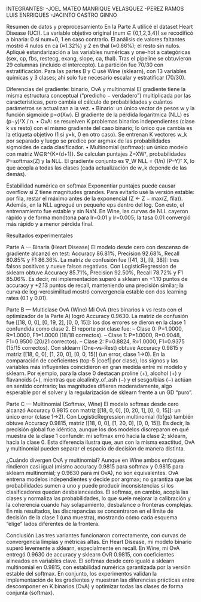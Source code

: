 INTEGRANTES:
-JOEL MATEO MANRIQUE VELASQUEZ
-PEREZ RAMOS LUIS ENRRIQUES
-JACINTO CASTRO GINNO

Resumen de datos y preprocesamiento
En la Parte A utilicé el dataset Heart Disease (UCI). La variable objetivo original (num ∈ {0,1,2,3,4}) se recodificó a binaria: 0 si num=0, 1 en caso contrario. El análisis de valores faltantes mostró 4 nulos en ca (≈1.32%) y 2 en thal (≈0.66%); el resto sin nulos. Apliqué estandarización a las variables numéricas y one-hot a categóricas (sex, cp, fbs, restecg, exang, slope, ca, thal). Tras el pipeline se obtuvieron 29 columnas (incluido el intercepto). La partición fue 70/30 con estratificación. Para las partes B y C usé Wine (sklearn), con 13 variables químicas y 3 clases; ahí solo fue necesario escalar y estratificar (70/30).

Diferencias del gradiente: binario, OvA y multinomial
El gradiente tiene la misma estructura conceptual (“predicho − verdadero”) multiplicada por las características, pero cambia el cálculo de probabilidades y cuántos parámetros se actualizan a la vez.
• Binario: un único vector de pesos w y la función sigmoide p=σ(Xw). El gradiente de la pérdida logarítmica (NLL) es (p−y)ᵀX / n.
• OvA: se resuelven K problemas binarios independientes (clase k vs resto) con el mismo gradiente del caso binario; lo único que cambia es la etiqueta objetivo (1 si y=k, 0 en otro caso). Se entrenan K vectores w_k por separado y luego se predice por argmax de las probabilidades sigmoides de cada clasificador.
• Multinomial (softmax): un único modelo con matriz W∈ℝ^{K×(d+1)}. Se calculan puntajes Z=XWᵀ, probabilidades P=softmax(Z) y la NLL. El gradiente conjunto es ∇_W NLL = (1/n) (P−Y)ᵀ X, lo que acopla a todas las clases (cada actualización de w_k depende de las demás).

Estabilidad numérica en softmax
Exponentiar puntajes puede causar overflow si Z tiene magnitudes grandes. Para evitarlo usé la versión estable: por fila, restar el máximo antes de la exponencial (Z ← Z − max(Z, fila)). Además, en la NLL agregué un pequeño eps dentro del log. Con esto, el entrenamiento fue estable y sin NaN. En Wine, las curvas de NLL cayeron rápido y de forma monótona para lr=0.01 y lr=0.005; la tasa 0.01 convergió más rápido y a menor pérdida final.

Resultados experimentales

Parte A — Binaria (Heart Disease)
El modelo desde cero con descenso de gradiente alcanzó en test: Accuracy 86.81%, Precision 92.68%, Recall 80.85% y F1 86.36%. La matriz de confusión fue [[41, 3], [9, 38]]: tres falsos positivos y nueve falsos negativos. Con LogisticRegression de sklearn obtuve Accuracy 85.71%, Precision 92.50%, Recall 78.72% y F1 85.06%. Es decir, mi implementación superó a sklearn en +1.10 puntos de accuracy y +2.13 puntos de recall, manteniendo una precisión similar; la curva de log-verosimilitud mostró convergencia estable con dos learning rates (0.1 y 0.01).

Parte B — Multiclase OvA (Wine)
Mi OvA (tres binarios k vs resto con el optimizador de la Parte A) logró Accuracy 0.9630. La matriz de confusión fue [[18, 0, 0], [0, 19, 2], [0, 0, 15]]: los dos errores se dieron en la clase 1 confundida como clase 2. El reporte por clase fue:
– Clase 0: P=1.0000, R=1.0000, F1=1.0000 (18/18 correctos).
– Clase 1: P=1.0000, R=0.9048, F1=0.9500 (20/21 correctos).
– Clase 2: P=0.8824, R=1.0000, F1=0.9375 (15/15 correctos).
Con sklearn (One-vs-Rest) obtuve Accuracy 0.9815 y matriz [[18, 0, 0], [1, 20, 0], [0, 0, 15]] (un error, clase 1→0). En la comparación de coeficientes (top-5 |coef| por clase), los signos y las variables más influyentes coincidieron en gran medida entre mi modelo y sklearn. Por ejemplo, para la clase 0 destacan proline (+), alcohol (+) y flavanoids (+), mientras que alcalinity_of_ash (−) y el sesgo/bias (−) actúan en sentido contrario; las magnitudes difieren moderadamente, algo esperable por el solver y la regularización de sklearn frente a un GD “puro”.

Parte C — Multinomial (Softmax, Wine)
El modelo softmax desde cero alcanzó Accuracy 0.9815 con matriz [[18, 0, 0], [0, 20, 1], [0, 0, 15]]: un único error (clase 1→2). Con LogisticRegression multinomial (lbfgs) también obtuve Accuracy 0.9815, matriz [[18, 0, 0], [1, 20, 0], [0, 0, 15]]. Es decir, la precisión global fue idéntica, aunque los dos modelos discreparon en qué muestra de la clase 1 confundir: mi softmax erró hacia la clase 2; sklearn, hacia la clase 0. Esta diferencia ilustra que, aun con la misma exactitud, OvA y multinomial pueden separar el espacio de decisión de manera distinta.

¿Cuándo divergen OvA y multinomial?
Aunque en Wine ambos enfoques rindieron casi igual (mismo accuracy 0.9815 para softmax y 0.9815 para sklearn multinomial; y 0.9630 para mi OvA), no son equivalentes. OvA entrena modelos independientes y decide por argmax; no garantiza que las probabilidades sumen a uno y puede producir inconsistencias si los clasificadores quedan desbalanceados. El softmax, en cambio, acopla las clases y normaliza las probabilidades, lo que suele mejorar la calibración y la coherencia cuando hay solapamiento, desbalance o fronteras complejas. En mis resultados, las discrepancias se concentraron en el límite de decisión de la clase 1 (una muestra), mostrando cómo cada esquema “elige” lados diferentes de la frontera.

Conclusión
Las tres variantes funcionaron correctamente, con curvas de convergencia limpias y métricas altas. En Heart Disease, mi modelo binario superó levemente a sklearn, especialmente en recall. En Wine, mi OvA entregó 0.9630 de accuracy y sklearn OvR 0.9815, con coeficientes alineados en variables clave. El softmax desde cero igualó a sklearn multinomial en 0.9815, con estabilidad numérica garantizada por la versión estable del softmax. En conjunto, los experimentos validan la implementación de los gradientes y muestran las diferencias prácticas entre descomponer en K binarios (OvA) y optimizar todas las clases de forma conjunta (softmax).
